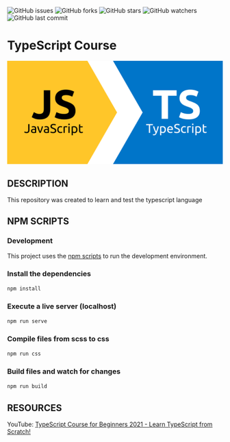 ![GitHub issues](https://img.shields.io/github/issues/beatrizsmerino/typescript-course)
![GitHub forks](https://img.shields.io/github/forks/beatrizsmerino/typescript-course)
![GitHub stars](https://img.shields.io/github/stars/beatrizsmerino/typescript-course)
![GitHub watchers](https://img.shields.io/github/watchers/beatrizsmerino/typescript-course)
![GitHub last commit](https://img.shields.io/github/last-commit/beatrizsmerino/typescript-course)

# TypeScript Course

![GitBible](README/images/typescript-course.svg)

## DESCRIPTION

This repository was created to learn and test the typescript language

## NPM SCRIPTS

### Development

This project uses the [npm scripts](https://docs.npmjs.com/cli/scripts) to run the development environment.

### Install the dependencies

```bash
npm install
```

### Execute a live server (localhost)

```bash
npm run serve
```

### Compile files from scss to css

```bash
npm run css
```

### Build files and watch for changes

```bash
npm run build
```

## RESOURCES

YouTube: [TypeScript Course for Beginners 2021 - Learn TypeScript from Scratch!](https://www.youtube.com/watch?v=BwuLxPH8IDs)
